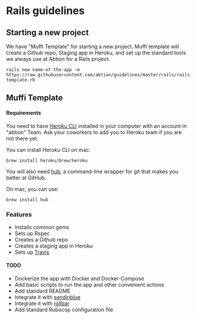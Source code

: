 # Rails guidelines

## Starting a new project 

We have "Muffi Template" for starting a new project. Muffi template will create a Github repo, Staging app in Heroku, 
and set up the standard tools we always use at Abtion for a Rails project.

```
rails new name-of-the-app -m https://raw.githubusercontent.com/abtion/guidelines/master/rails/rails-template.rb
```

## Muffi Template
#### Requirements 
You need to have [Heroku CLI](https://devcenter.heroku.com/articles/heroku-cli) installed in your computer with an account in "abtion" Team.
Ask your coworkers to add you to Heroku team if you are not there yet.

You can install Heroku CLI on mac:
```
brew install heroku/brew/heroku
```

You will also need [hub](https://hub.github.com/), a command-line wrapper for git that makes you better at GitHub.

On mac, you can use:
```
brew install hub
```

### Features
- Installs common gems
- Sets up Rspec
- Creates a Github repo
- Creates a staging app in Heroku
- Sets up [Travis](https://travis-ci.com/abtion/Wokshop)

#### TODO

- Dockerize the app with Docker and Docker-Compose
- Add basic scripts to run the app and other convenient actions
- Add standard README
- Integrate it with [sendinblue](https://www.sendinblue.com/)
- Integrate it with [rollbar](https://rollbar.com/)
- Add standard Rubocop configuration file

